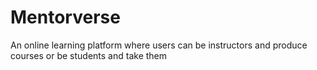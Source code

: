 # Mentorverse
An online learning platform where users can be instructors and produce courses or be students and take them
